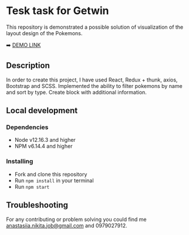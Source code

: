 # Tesk task for Getwin

This repository is demonstrated a possible solution of visualization of the layout design of the Pokemons.

➡️ [DEMO LINK](https://anastasiia-nikita.github.io/test-task-for-Getwin/)

## Description

In order to create this project, I have used React, Redux + thunk, axios, Bootstrap and SCSS. 
Implemented the ability to filter pokemons by name and sort by type.
Create block with additional information.

## Local development

### Dependencies
* Node v12.16.3 and higher
* NPM v6.14.4 and higher


### Installing
* Fork and clone this repository
* Run `npm install` in your terminal
* Run `npm start`

## Troubleshooting

For any contributing or problem solving you could find me anastasiia.nikita.job@gmail.com and 0979027912.
